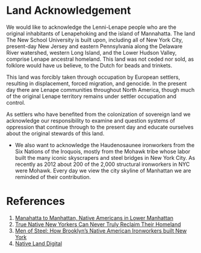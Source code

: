 # Land Acknowledgement

We would like to acknowledge the Lenni-Lenape people who are the original inhabitants of Lenapehoking and the island of Mannahatta. The land The New School University is built upon, including all of  New York City, present-day New Jersey and eastern Pennsylvania along the Delaware River watershed, western Long Island, and the Lower Hudson Valley, comprise Lenape ancestral homeland. This land was not ceded nor sold, as folklore would have us believe, to the Dutch for beads and trinkets.  

This land was forcibly taken through occupation by European settlers, resulting in displacement, forced migration, and genocide. In the present day there are Lenape communities throughout North America, though much of the original Lenape territory remains under settler occupation and control. 

As settlers who have benefited from the colonization of sovereign land we acknowledge our responsibility to examine and question systems of oppression that continue through to the present day and educate ourselves about the original stewards of this land. 

*  We also want to acknowledge the Haudenosaunee ironworkers from the Six Nations of the Iroquois, mostly from the Mohawk tribe whose labor built the many iconic skyscrapers and steel bridges in New York City. As recently as 2012 about 200 of the 2,000 structural ironworkers in NYC were Mohawk. Every day we view the city skyline of Manhattan we are reminded of their contribution.

# References
1. [Manahatta to Manhattan, Native Americans in Lower Manhattan](https://www.k12.wa.us/sites/default/files/public/indianed/tribalsovereignty/elementary/uselementary/uselementary-unit1/level2-materials/manahatta_to_manhattan.pdf)
1. [True Native New Yorkers Can Never Truly Reclaim Their Homeland](https://www.smithsonianmag.com/history/true-native-new-yorkers-can-never-truly-reclaim-their-homeland-180970472/)
1. [Men of Steel: How Brooklyn’s Native American Ironworkers built New York](https://www.6sqft.com/men-of-steel-how-brooklyns-native-american-ironworkers-built-new-york/)
1. [Native Land Digital](http://native-land.ca/)

